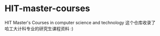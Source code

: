 # HIT-master-courses
HIT Master's Courses in computer science and technology
这个仓库收录了哈工大计科专业的研究生课程资料 :)
